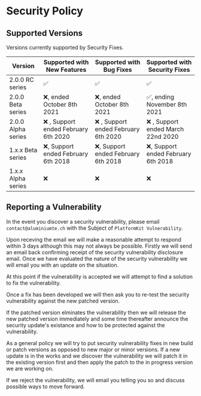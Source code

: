 # Security Policy

## Supported Versions

Versions currently supported by Security Fixes.

| Version | Supported with New Features | Supported with Bug Fixes | Supported with Security Fixes | 
|--| --|--|--|
| 2.0.0 RC series | :white_check_mark: | :white_check_mark: | :white_check_mark: |
| 2.0.0 Beta series | :x:, ended October 8th 2021 | :x:, ended October 8th 2021 | :white_check_mark:, ending November 8th 2021 |
| 2.0.0 Alpha series | :x: , Support ended February 6th 2020 | :x: , Support ended February 6th 2020 | :x: , Support ended March 22nd 2020 |
| 1.x.x Beta series | :x:, Support ended February 6th 2018 |  :x:, Support ended February 6th 2018 | :x:, Support ended February 6th 2018 |
| 1.x.x Alpha series   | :x: | :x: | :x: |

## Reporting a Vulnerability

In the event you discover a security vulnerability, please email ``contact@aluminiumte.ch`` with the Subject of ``PlatformKit Vulnerability``.

Upon receving the email we will make a reasonable attempt to respond within 3 days although this may not always be possible. Firstly we will send an email back confirming receipt of the security vulnerability disclosure email.
Once we have evaluated the nature of the security vulnerability we will email you with an update on the situation.

At this point if the vulnerability is accepted we will attempt to find a solution to fix the vulnerability. 

Once a fix has been developed we will then ask you to re-test the security vulnerability against the new patched version.

If the patched version elminates the vulnerability then we will release the new patched version immediately and some time thereafter announce the security update's existance and how to be protected against the vulnerability.

As a general policy we will try to put security vulnerability fixes in new build or patch versions as opposed to new major or minor versions.
If a new update is in the works and we discover the vulnerability we will patch it in the existing version first and then apply the patch to the in progress version we are working on.

If we reject the vulnerability, we will email you telling you so and discuss possible ways to move forward.
